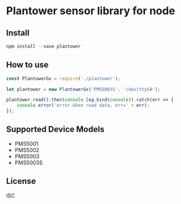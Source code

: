 # Plantower sensor library for node

## Install

```javascript
npm install --save plantower
```

## How to use

```javascript
const PlantowerGx = require('./plantower');

let plantower = new PlantowerGx('PMS5003S', '/dev/ttyS0');

plantower.read().then(console.log.bind(console)).catch(err => {
    console.error('error when read data, err=' + err);
});
```
## Supported Device Models

* PMS5001
* PMS5002
* PMS5003
* PMS5003S

## License

ISC
